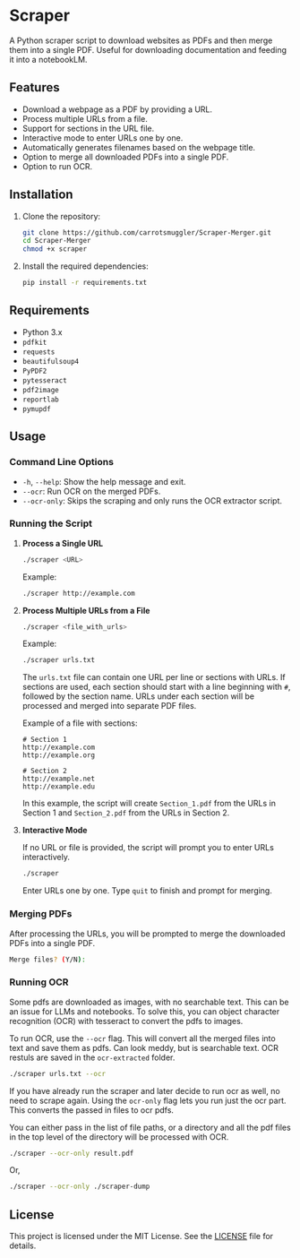 # Scraper

A Python scraper script to download websites as PDFs and then merge them into a single PDF.
Useful for downloading documentation and feeding it into a notebookLM.

## Features

-   Download a webpage as a PDF by providing a URL.
-   Process multiple URLs from a file.
-   Support for sections in the URL file.
-   Interactive mode to enter URLs one by one.
-   Automatically generates filenames based on the webpage title.
-   Option to merge all downloaded PDFs into a single PDF.
-   Option to run OCR.

## Installation

1. Clone the repository:

    ```sh
    git clone https://github.com/carrotsmuggler/Scraper-Merger.git
    cd Scraper-Merger
    chmod +x scraper
    ```

2. Install the required dependencies:

    ```sh
    pip install -r requirements.txt
    ```

## Requirements

-   Python 3.x
-   `pdfkit`
-   `requests`
-   `beautifulsoup4`
-   `PyPDF2`
-   `pytesseract`
-   `pdf2image`
-   `reportlab`
-   `pymupdf`

## Usage

### Command Line Options

-   `-h`, `--help`: Show the help message and exit.
-   `--ocr`: Run OCR on the merged PDFs.
-   `--ocr-only`: Skips the scraping and only runs the OCR extractor script.

### Running the Script

1. **Process a Single URL**

    ```sh
    ./scraper <URL>
    ```

    Example:

    ```sh
    ./scraper http://example.com
    ```

2. **Process Multiple URLs from a File**

    ```sh
    ./scraper <file_with_urls>
    ```

    Example:

    ```sh
    ./scraper urls.txt
    ```

    The `urls.txt` file can contain one URL per line or sections with URLs. If sections are used, each section should start with a line beginning with `#`, followed by the section name. URLs under each section will be processed and merged into separate PDF files.

    Example of a file with sections:

    ```
    # Section 1
    http://example.com
    http://example.org

    # Section 2
    http://example.net
    http://example.edu
    ```

    In this example, the script will create `Section_1.pdf` from the URLs in Section 1 and `Section_2.pdf` from the URLs in Section 2.

3. **Interactive Mode**

    If no URL or file is provided, the script will prompt you to enter URLs interactively.

    ```sh
    ./scraper
    ```

    Enter URLs one by one. Type `quit` to finish and prompt for merging.

### Merging PDFs

After processing the URLs, you will be prompted to merge the downloaded PDFs into a single PDF.

```sh
Merge files? (Y/N):
```

### Running OCR

Some pdfs are downloaded as images, with no searchable text. This can be an issue for LLMs and notebooks. To solve this, you can object character recognition (OCR) with tesseract to convert the pdfs to images.

To run OCR, use the `--ocr` flag. This will convert all the merged files into text and save them as pdfs. Can look meddy, but is searchable text. OCR restuls are saved in the `ocr-extracted` folder.

```sh
./scraper urls.txt --ocr
```

If you have already run the scraper and later decide to run ocr as well, no need to scrape again. Using the `ocr-only` flag lets you run just the ocr part. This converts the passed in files to ocr pdfs.

You can either pass in the list of file paths, or a directory and all the pdf files in the top level of the directory will be processed with OCR.

```sh
./scraper --ocr-only result.pdf
```

Or,

```sh
./scraper --ocr-only ./scraper-dump
```

## License

This project is licensed under the MIT License. See the [LICENSE](LICENSE) file for details.
